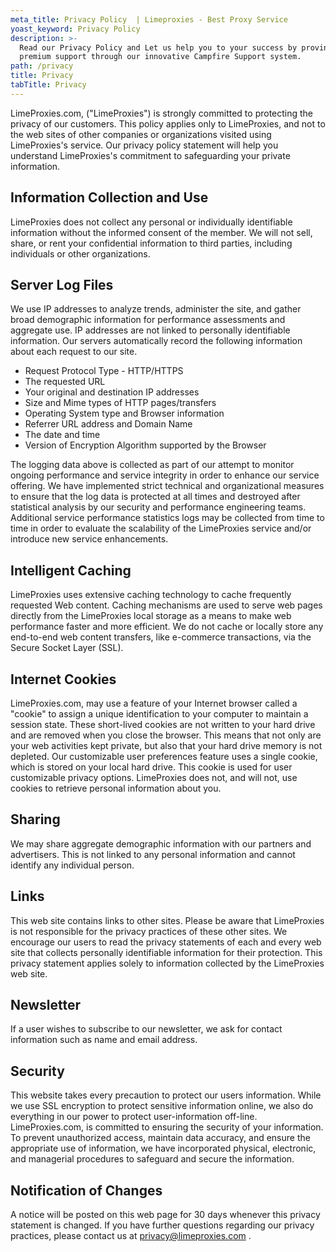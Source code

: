 ```yaml
---
meta_title: Privacy Policy  | Limeproxies - Best Proxy Service
yoast_keyword: Privacy Policy
description: >-
  Read our Privacy Policy and Let us help you to your success by proving you our
  premium support through our innovative Campfire Support system.
path: /privacy
title: Privacy
tabTitle: Privacy
---
```

LimeProxies.com, ("LimeProxies") is strongly committed to protecting the privacy of our customers. This policy applies only to LimeProxies, and not to the web sites of other companies or organizations visited using LimeProxies's service. Our privacy policy statement will help you understand LimeProxies's commitment to safeguarding your private information.

## Information Collection and Use

LimeProxies does not collect any personal or individually identifiable information without the informed consent of the member. We will not sell, share, or rent your confidential information to third parties, including individuals or other organizations.

## Server Log Files

We use IP addresses to analyze trends, administer the site, and gather broad demographic information for performance assessments and aggregate use. IP addresses are not linked to personally identifiable information. Our servers automatically record the following information about each request to our site.

* Request Protocol Type - HTTP/HTTPS
* The requested URL
* Your original and destination IP addresses
* Size and Mime types of HTTP pages/transfers
* Operating System type and Browser information
* Referrer URL address and Domain Name
* The date and time
* Version of Encryption Algorithm supported by the Browser

The logging data above is collected as part of our attempt to monitor ongoing performance and service integrity in order to enhance our service offering. We have implemented strict technical and organizational measures to ensure that the log data is protected at all times and destroyed after statistical analysis by our security and performance engineering teams. Additional service performance statistics logs may be collected from time to time in order to evaluate the scalability of the LimeProxies service and/or introduce new service enhancements.

## Intelligent Caching

LimeProxies uses extensive caching technology to cache frequently requested Web content. Caching mechanisms are used to serve web pages directly from the LimeProxies local storage as a means to make web performance faster and more efficient. We do not cache or locally store any end-to-end web content transfers, like e-commerce transactions, via the Secure Socket Layer (SSL).

## Internet Cookies

LimeProxies.com, may use a feature of your Internet browser called a "cookie" to assign a unique identification to your computer to maintain a session state. These short-lived cookies are not written to your hard drive and are removed when you close the browser. This means that not only are your web activities kept private, but also that your hard drive memory is not depleted. Our customizable user preferences feature uses a single cookie, which is stored on your local hard drive. This cookie is used for user customizable privacy options. LimeProxies does not, and will not, use cookies to retrieve personal information about you.

## Sharing

We may share aggregate demographic information with our partners and advertisers. This is not linked to any personal information and cannot identify any individual person.

## Links

This web site contains links to other sites. Please be aware that LimeProxies is not responsible for the privacy practices of these other sites. We encourage our users to read the privacy statements of each and every web site that collects personally identifiable information for their protection. This privacy statement applies solely to information collected by the LimeProxies web site.

## Newsletter

If a user wishes to subscribe to our newsletter, we ask for contact information such as name and email address.

## Security

This website takes every precaution to protect our users information. While we use SSL encryption to protect sensitive information online, we also do everything in our power to protect user-information off-line. LimeProxies.com, is committed to ensuring the security of your information. To prevent unauthorized access, maintain data accuracy, and ensure the appropriate use of information, we have incorporated physical, electronic, and managerial procedures to safeguard and secure the information.

## Notification of Changes

A notice will be posted on this web page for 30 days whenever this privacy statement is changed. If you have further questions regarding our privacy practices, please contact us at privacy@limeproxies.com .
